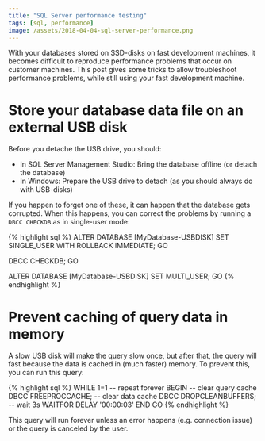 ```yaml
---
title: "SQL Server performance testing"
tags: [sql, performance]
image: /assets/2018-04-04-sql-server-performance.png
---
```


With your databases stored on SSD-disks on fast development machines, it becomes difficult to reproduce performance problems that occur on customer machines.  This post gives some tricks to allow troubleshoot performance problems, while still using your fast development machine.

<!--more-->

Store your database data file on an external USB disk
===

Before you detache the USB drive, you should:

* In SQL Server Management Studio: Bring the database offline (or detach the database)
* In Windows: Prepare the USB drive to detach (as you should always do with USB-disks)

If you happen to forget one of these, it can happen that the database gets corrupted.  When this happens, you can correct the problems by running a `DBCC CHECKDB` as in single-user mode: 

{% highlight sql %}
ALTER DATABASE [MyDatabase-USBDISK]
SET SINGLE_USER
WITH ROLLBACK IMMEDIATE;
GO
 
DBCC CHECKDB;
GO
 
ALTER DATABASE [MyDatabase-USBDISK]
SET MULTI_USER;
GO
{% endhighlight %}

Prevent caching of query data in memory
===

A slow USB disk will make the query slow once, but after that, the query will fast because the data is cached in (much faster) memory.  To prevent this, you can run this query:

{% highlight sql %}
WHILE 1=1 -- repeat forever
BEGIN
    -- clear query cache
    DBCC FREEPROCCACHE;
    -- clear data cache
    DBCC DROPCLEANBUFFERS;
    -- wait 3s
    WAITFOR DELAY '00:00:03'
END
GO
{% endhighlight %}

This query will run forever unless an error happens (e.g. connection issue) or the query is canceled by the user.
